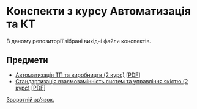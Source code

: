 # Конспекти з курсу Автоматизація та КТ

В даному репозиторії зібрані вихідні файли конспектів.

## Предмети

- [Автоматизація ТП та виробництв (2 курс)](automation-tp-and-manufacuring)
  [[PDF](automation-tp-and-manufacuring/build/build.pdf)]
- [Стандартизація взаємозамінність систем та управління якістю (2 курс)](si-and-qm)
  [[PDF](si-and-qm/build/build.pdf)]

[Зворотній зв’язок.](mailto:linevich.net@gmail.com)
